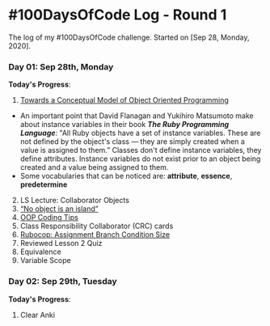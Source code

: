 # #100DaysOfCode Log - Round 1

The log of my #100DaysOfCode challenge. Started on [Sep 28, Monday, 2020]. 

### Day 01: Sep 28th, Monday
**Today's Progress**:

1. [Towards a Conceptual Model of Object Oriented Programming](https://medium.com/launch-school/towards-a-conceptual-model-of-object-oriented-programming-118eb971659f)
  - An important point that David Flanagan and Yukihiro Matsumoto make about instance variables in their book **_The Ruby Programming Language_**: "All Ruby objects have a set of instance variables. These are not defined by the object's class — they are simply created when a value is assigned to them.” Classes don't define instance variables, they define attributes. Instance variables do not exist prior to an object being created and a value being assigned to them.
  - Some vocabularies that can be noticed are: **attribute**, **essence**, **predetermine**
2. LS Lecture: Collaborator Objects
3. [“No object is an island”](https://medium.com/launch-school/no-object-is-an-island-707e59ffedb4)
4. [OOP Coding Tips](https://launchschool.com/lessons/dfff5f6b/assignments/d632a90f)
5. Class Responsibility Collaborator (CRC) cards
6. [Rubocop: Assignment Branch Condition Size](https://launchschool.com/lessons/dfff5f6b/assignments/e1ba7b4b)
7. Reviewed Lesson 2 Quiz
8. Equivalence
9. Variable Scope


### Day 02: Sep 29th, Tuesday
**Today's Progress**:

1. Clear Anki

<!--- This is an HTML comment in Markdown 

2. [ ] OO Basics Exercises
1. [Launch School Live Session: Beginning Ruby Part 4](https://launchschool.com/blog/live-session-beginning-ruby)
1. [Launch School Live Session: Beginning Ruby Part 5](https://launchschool.com/blog/live-session-beginning-ruby)
1. [Launch School Live Session: Beginning Ruby Part 6](https://launchschool.com/blog/live-session-beginning-ruby)
3. [The General Approach for Problem Solving](https://launchschool.com/gists/c013accd)
4. [The PEDAC Problem Solving Process](https://launchschool.com/lessons/85376b6d/assignments/6e31454a)
1. [Watch others code Part 5](http://dkq85ftleqhzg.cloudfront.net/watch_others_code/watch_others_code5.mp4)
1. [Watch others code Part 6](http://dkq85ftleqhzg.cloudfront.net/watch_others_code/watch_others_code_6.mp4)
4. Anki
1. Launch School
2. PMP
3. Algoexpert
4. CodeWars: 8kyu * , 7kyu * , 6kyu *
5. LeetCode:
6. Articles Reading
7. Anki
-->

